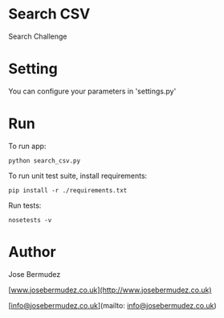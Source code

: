 # Search CSV
Search Challenge


# Setting
You can configure your parameters in 'settings.py'

# Run
To run app:

    python search_csv.py

To run unit test suite, install requirements:

    pip install -r ./requirements.txt
    
Run tests:

    nosetests -v

# Author
Jose Bermudez

[www.josebermudez.co.uk](http://www.josebermudez.co.uk)

[info@josebermudez.co.uk](mailto: info@josebermudez.co.uk)